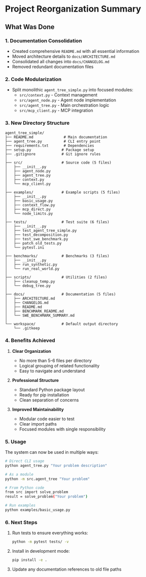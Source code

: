 # Project Reorganization Summary

## What Was Done

### 1. Documentation Consolidation
- Created comprehensive `README.md` with all essential information
- Moved architecture details to `docs/ARCHITECTURE.md`
- Consolidated all changes into `docs/CHANGELOG.md`
- Removed redundant documentation files

### 2. Code Modularization
- Split monolithic `agent_tree_simple.py` into focused modules:
  - `src/context.py` - Context management
  - `src/agent_node.py` - Agent node implementation
  - `src/agent_tree.py` - Main orchestration logic
  - `src/mcp_client.py` - MCP integration

### 3. New Directory Structure
```
agent_tree_simple/
├── README.md              # Main documentation
├── agent_tree.py          # CLI entry point
├── requirements.txt       # Dependencies
├── setup.py              # Package setup
├── .gitignore            # Git ignore rules
│
├── src/                  # Source code (5 files)
│   ├── __init__.py
│   ├── agent_node.py
│   ├── agent_tree.py
│   ├── context.py
│   └── mcp_client.py
│
├── examples/             # Example scripts (5 files)
│   ├── __init__.py
│   ├── basic_usage.py
│   ├── context_flow.py
│   ├── mcp_direct.py
│   └── node_limits.py
│
├── tests/                # Test suite (6 files)
│   ├── __init__.py
│   ├── test_agent_tree_simple.py
│   ├── test_decomposition.py
│   ├── test_swe_benchmark.py
│   ├── patch_old_tests.py
│   └── pytest.ini
│
├── benchmarks/           # Benchmarks (3 files)
│   ├── __init__.py
│   ├── run_synthetic.py
│   └── run_real_world.py
│
├── scripts/              # Utilities (2 files)
│   ├── cleanup_temp.py
│   └── debug_tree.py
│
├── docs/                 # Documentation (5 files)
│   ├── ARCHITECTURE.md
│   ├── CHANGELOG.md
│   ├── README.md
│   ├── BENCHMARK_README.md
│   └── SWE_BENCHMARK_SUMMARY.md
│
└── workspace/            # Default output directory
    └── .gitkeep
```

### 4. Benefits Achieved

1. **Clear Organization**
   - No more than 5-6 files per directory
   - Logical grouping of related functionality
   - Easy to navigate and understand

2. **Professional Structure**
   - Standard Python package layout
   - Ready for pip installation
   - Clean separation of concerns

3. **Improved Maintainability**
   - Modular code easier to test
   - Clear import paths
   - Focused modules with single responsibility

### 5. Usage

The system can now be used in multiple ways:

```bash
# Direct CLI usage
python agent_tree.py "Your problem description"

# As a module
python -m src.agent_tree "Your problem"

# From Python code
from src import solve_problem
result = solve_problem("Your problem")

# Run examples
python examples/basic_usage.py
```

### 6. Next Steps

1. Run tests to ensure everything works:
   ```bash
   python -m pytest tests/ -v
   ```

2. Install in development mode:
   ```bash
   pip install -e .
   ```

3. Update any documentation references to old file paths
